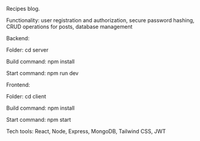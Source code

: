 Recipes blog.

Functionality: user registration and authorization, secure password hashing, CRUD operations for posts, database management

Backend:

Folder: cd server

Build command: npm install

Start command: npm run dev

Frontend:

Folder: cd client

Build command: npm install

Start command: npm start




Tech tools: React, Node, Express, MongoDB, Tailwind CSS, JWT
